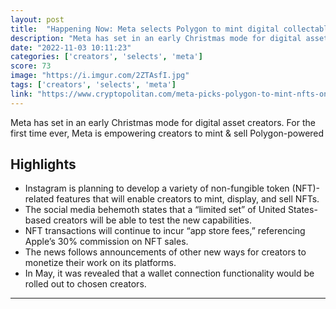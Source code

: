 ```yaml
---
layout: post
title:  "Happening Now: Meta selects Polygon to mint digital collectables on Instagram"
description: "Meta has set in an early Christmas mode for digital asset creators. For the first time ever, Meta is empowering creators to mint & sell Polygon-powered"
date: "2022-11-03 10:11:23"
categories: ['creators', 'selects', 'meta']
score: 73
image: "https://i.imgur.com/2ZTAsfI.jpg"
tags: ['creators', 'selects', 'meta']
link: "https://www.cryptopolitan.com/meta-picks-polygon-to-mint-nfts-on-instagram/"
---
```


Meta has set in an early Christmas mode for digital asset creators. For the first time ever, Meta is empowering creators to mint & sell Polygon-powered

## Highlights

- Instagram is planning to develop a variety of non-fungible token (NFT)-related features that will enable creators to mint, display, and sell NFTs.
- The social media behemoth states that a “limited set” of United States-based creators will be able to test the new capabilities.
- NFT transactions will continue to incur “app store fees,” referencing Apple’s 30% commission on NFT sales.
- The news follows announcements of other new ways for creators to monetize their work on its platforms.
- In May, it was revealed that a wallet connection functionality would be rolled out to chosen creators.

---
